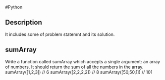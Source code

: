#Python 

## Description
It includes some of problem statemnt and its solution.

## sumArray
Write a function called sumArray which accepts a single argument: an array of numbers.  It should return the sum of all the numbers in the array.
sumArray([1,2,3]) // 6
sumArray([2,2,2,2]) // 8
sumArray([50,50,1]) // 101 

